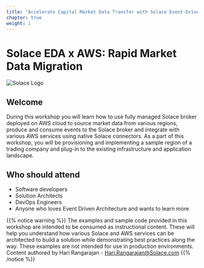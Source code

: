 ```yaml
---
title: "Accelerate Capital Market Data Transfer with Solace Event-Driven Architecture on AWS"
chapter: true
weight: 1
---
```


# Solace EDA x AWS: Rapid Market Data Migration

![Solace Logo](/images/logos/Solace_Logo.png)


## Welcome

During this workshop you will learn how to use fully managed Solace broker deployed on AWS cloud to source market data from 
various regions, produce and consume events to the Solace broker and integrate with various AWS services using native Solace connectors.
As a part of this workshop, you will be provisioning and implementing a sample region of a trading company and plug-in to the existing 
infrastructure and application landscape.

## Who should attend

- Software developers
- Solution Architects
- DevOps Engineers
- Anyone who loves Event Driven Architecture and wants to learn more

{{% notice warning %}}
The examples and sample code provided in this workshop are intended to be consumed as instructional content. These will
help you understand how various Solace and AWS services can be architected to build a solution while demonstrating best practices
along the way. These examples are not intended for use in production environments.
Content authored by Hari Rangarajan - Hari.Rangarajan@Solace.com
{{% /notice %}}
